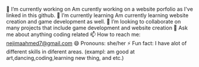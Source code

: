 🔭 I’m currently working on Am curently working on a website porfolio as I've linked in this github.
🌱 I’m currently learning Am currently learning website creation and game development as well.
👯 I’m looking to collaborate on many projects that include game development and website creation
💬 Ask me about anything coding related
📫 How to reach me: nejimaahmed7@gmail.com
😄 Pronouns: she/her
⚡ Fun fact: I have alot of different skills in diferent areas. (exampl: am good at art,dancing,coding,learning new thing, and etc.)

<!--
**nejima95/nejima95** is a ✨ _special_ ✨ repository because its `README.md` (this file) appears on your GitHub profile.

Here are some ideas to get you started:

- 🔭 I’m currently working on ...
- 🌱 I’m currently learning ...
- 👯 I’m looking to collaborate on ...
- 🤔 I’m looking for help with ...
- 💬 Ask me about ...
- 📫 How to reach me: ...
- 😄 Pronouns: ...
- ⚡ Fun fact: ...
-->
